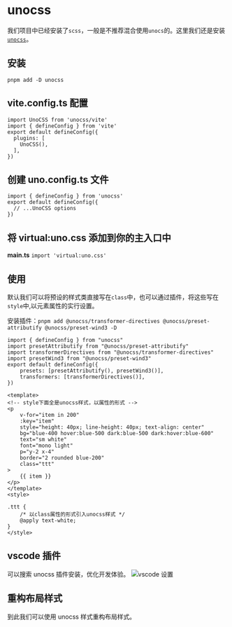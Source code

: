 # unocss

我们项目中已经安装了`scss`，一般是不推荐混合使用`unocs`的。这里我们还是安装[`unocss`](https://unocss.dev/)。

## 安装

`pnpm add -D unocss`

## vite.config.ts 配置

```TS
import UnoCSS from 'unocss/vite'
import { defineConfig } from 'vite'
export default defineConfig({
  plugins: [
    UnoCSS(),
  ],
})
```

## 创建 uno.config.ts 文件

```TS
import { defineConfig } from 'unocss'
export default defineConfig({
  // ...UnoCSS options
})
```

## 将 virtual:uno.css 添加到你的主入口中

**main.ts**
`import 'virtual:uno.css'`

## 使用

默认我们可以将预设的样式类直接写在`class`中，也可以通过插件，将这些写在`style`中,以元素属性的实行设置。

安装插件：`pnpm add @unocss/transformer-directives @unocss/preset-attributify @unocss/preset-wind3 -D`

```TS
import { defineConfig } from "unocss"
import presetAttributify from "@unocss/preset-attributify"
import transformerDirectives from "@unocss/transformer-directives"
import presetWind3 from "@unocss/preset-wind3"
export default defineConfig({
    presets: [presetAttributify(), presetWind3()],
    transformers: [transformerDirectives()],
})
```

```VUE
<template>
<!-- style下面全是unocss样式，以属性的形式 -->
<p
    v-for="item in 200"
    :key="item"
    style="height: 40px; line-height: 40px; text-align: center"
    bg="blue-400 hover:blue-500 dark:blue-500 dark:hover:blue-600"
    text="sm white"
    font="mono light"
    p="y-2 x-4"
    border="2 rounded blue-200"
    class="ttt"
>
    {{ item }}
</p>
</template>
<style>

.ttt {
    /* 以class属性的形式引入unocss样式 */
    @apply text-white;
}
</style>
```

## vscode 插件

可以搜索 unocss 插件安装，优化开发体验。
![vscode 设置](/md-images/unocss.png)

## 重构布局样式

到此我们可以使用 unocss 样式重构布局样式。
